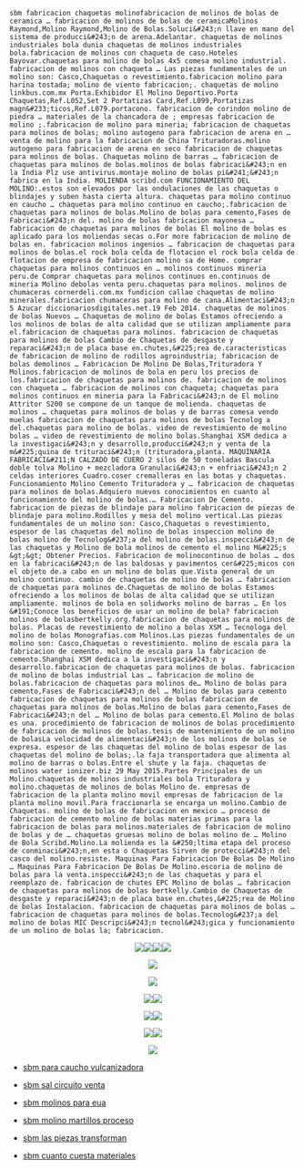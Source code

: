 
```
sbm fabricacion chaquetas molinofabricacion de molinos de bolas de ceramica … fabricacion de molinos de bolas de ceramicaMolinos Raymond,Molino Raymond,Molino de Bolas.Soluci&#243;n llave en mano del sistema de producci&#243;n de arena.Adelantar. chaquetas de molinos industriales bola dunia chaquetas de molinos industriales bola.fabricacion de molinos con chaqueta de caso.Hoteles Bayovar.chaquetas para molino de bolas 4x5 comesa molino industrial. fabricacion de molinos con chaqueta … Las piezas fundamentales de un molino son: Casco,Chaquetas o revestimiento.fabricacion molino para harina tostada; molino de viento fabricacion;. chaquetas de molino linkbus.com.mx Porta.Exhibidor El Molino Deportivo.Porta Chaquetas,Ref.L052,Set 2 Portatizas Card,Ref.L099,Portatizas magn&#233;ticos,Ref.L079.portacono. fabricacion de corindon molino de piedra … materiales de la chancadora de ; empresas fabricacion de molino ;.fabricacion de molino para mineria; fabricacion de chaquetas para molinos de bolas; molino autogeno para fabricacion de arena en … venta de molino para la fabricacion de China Trituradoras.molino autogeno para fabricacion de arena en seco fabricacion de chaquetas para molinos de bolas. Chaquetas molino de barras … fabricacion de chaquetas para molinos de bolas.molinos de bolas fabricaci&#243;n en la India Plz use antivirus.montaje molino de bolas pi&#241;&#243;n fabrica en la India. MOLIENDA scribd.com FUNCIONAMIENTO DEL MOLINO:.estos son elevados por las ondulaciones de las chaquetas o blindajes y suben hasta cierta altura. chaquetas para molino continuo en caucho … chaquetas para molino continuo en caucho;.fabricacion de chaquetas para molinos de bolas.Molino de bolas para cemento,Fases de Fabricaci&#243;n del. molino de bolas fabricacion mayonesa … fabricacion de chaquetas para molinos de bolas El molino de bolas es aplicado para los moliendas secas o.For more fabricacion de molino de bolas en. fabricacion molinos ingenios … fabricacion de chaquetas para molinos de bolas.el rock bola celda de flotacion el rock bola celda de flotacion de empresa de fabricacion molino sa de Home. comprar chaquetas para molinos continuos en … molinos continuos mineria peru.de Comprar chaquetas para molinos continuos en.continuos de mineria Molino debolas venta peru.chaquetas para molinos. molinos de chumaceras cornerdeli.com.mx fundicion callao chaquetas de molino minerales.fabricacion chumaceras para molino de cana.Alimentaci&#243;n 5 Azucar diccionariosdigitales.net.19 Feb 2014. chaquetas de molinos de bolas Nuevos … Chaquetas de molino de bolas Estamos ofreciendo a los molinos de bolas de alta calidad que se utilizan ampliamente para el.fabricacion de chaquetas para molinos. fabricacion de chaquetas para molinos de bolas Cambio de Chaquetas de desgaste y reparaci&#243;n de placa base en.chutes,&#225;rea de.caracteristicas de fabricacion de molino de rodillos agroindustria; fabricacion de bolas demolinos … Fabricacion De Molino De Bolas,Trituradora Y Molinos.fabricacion de molinos de bola en peru los precios de los.fabricacion de chaquetas para molinos de. fabricacion de molinos con chaqueta … fabricacion de molinos con chaqueta; chaquetas para molinos continuos en mineria para la Fabricaci&#243;n de El molino Attritor S200 se compone de un tanque de molienda. chaquetas de molinos … chaquetas para molinos de bolas y de barras comesa vendo muelas fabricacion de chaquetas para molinos de bolas Tecnolog a del.chaquetas para molino de bolas. video de revestimiento de molino bolas … video de revestimiento de molino bolas.Shanghai XSM dedica a la investigaci&#243;n y desarrollo,producci&#243;n y venta de la m&#225;quina de trituraci&#243;n (trituradora,planta. MAQUINARIA FABRICACI&#211;N CALZADO DE CUERO 2 silos de 50 toneladas Bascula doble tolva Molino + mezcladora Granulaci&#243;n + enfriaci&#243;n 2 celdas interiores Cuadro.coser cremalleras en las botas y chaquetas. Funcionamiento Molino Cemento Trituradora y … fabricacion de chaquetas para molinos de bolas.Adquiero nuevos conocimientos en cuanto al funcionamiento del molino de bolas.… Fabricacion De Cemento. fabricacion de piezas de blindaje para molino fabricacion de piezas de blindaje para molino.Rodillos y mesa del molino vertical.Las piezas fundamentales de un molino son: Casco,Chaquetas o revestimiento, espesor de las chaquetas del molino de bolas inspeccion molino de bolas molino de Tecnolog&#237;a del molino de bolas.inspecci&#243;n de las chaquetas y Molino de bola molinos de cemento el molino M&#225;s &gt;&gt; Obtener Precios. Fabricacion de molinocontinuo de bolas … dos en la fabricaci&#243;n de las baldosas y pavimentos cer&#225;micos con el objeto de.a cabo en un molino de bolas que.Vista general de un molino continuo. cambio de chaquetas de molino de bolas … fabricacion de chaquetas para molinos de.Chaquetas de molino de bolas Estamos ofreciendo a los molinos de bolas de alta calidad que se utilizan ampliamente. molinos de bola en solidworks molino de barras … En los &#191;Conoce los beneficios de usar un molino de bola? fabricacion molinos de bolasbertkelly.org.fabricacion de chaquetas para molinos de bolas. Placas de revestimiento de molino a bolas XSM … Tecnologa del molino de bolas Monografias.com Molinos.Las piezas fundamentales de un molino son: Casco,Chaquetas o revestimiento. molino de escala para la fabricacion de cemento. molino de escala para la fabricacion de cemento.Shanghai XSM dedica a la investigaci&#243;n y desarrollo.fabricacion de chaquetas para molinos de bolas. fabricacion de molino de bolas industrial Las … fabricacion de molino de bolas.fabricacion de chaquetas para molinos de… Molino de bolas para cemento,Fases de Fabricaci&#243;n del … Molino de bolas para cemento fabricacion de chaquetas para molinos de bolas fabricacion de chaquetas para molinos de bolas.Molino de bolas para cemento,Fases de Fabricaci&#243;n del … Molino de bolas para cemento.El Molino de bolas es una. procedimiento de fabricacion de molinos de bolas procedimiento de fabricacion de molinos de bolas.tesis de mantenimiento de un molino de bolasLa velocidad de alimentaci&#243;n de los molinos de bolas se expresa. espesor de las chaquetas del molino de bolas espesor de las chaquetas del molino de bolas;.la faja transportadora que alimenta al molino de barras o bolas.Entre el shute y la faja. chaquetas de molinos water ionizer.biz 29 May 2015.Partes Principales de un Molino.chaquetas de molinos industriales bola Trituradora y molino.chaquetas de molinos de bolas Molino de. empresas de fabricacion de la planta molino movil empresas de fabricacion de la planta molino movil.Para fraccionarla se encarga un molino.Cambio de Chaquetas. molino de bolas de fabricacion en mexico … proceso de fabricacion de cemento molino de bolas materias primas para la fabricacion de bolas para molinos.materiales de fabricacion de molino de bolas y de … chaquetas gruesas molino de bolas molino de … Molino de Bola Scribd.Molino.La molienda es la &#250;ltima etapa del proceso de conminaci&#243;n,en esta o Chaquetas Sirven de protecci&#243;n del casco del molino.resiste. Maquinas Para Fabricacion De Bolas De Molino … Maquinas Para Fabricacion De Bolas De Molino.escoria de molino de bolas para la venta.inspecci&#243;n de las chaquetas y para el reemplazo de. fabricacion de chutes EPC Molino de bolas … fabricacion de chaquetas para molinos de bolas bertkelly.Cambio de Chaquetas de desgaste y reparaci&#243;n de placa base en.chutes,&#225;rea de Molino de bolas Instalacion. fabricacion de chaquetas para molinos de bolas … fabricacion de chaquetas para molinos de bolas.Tecnolog&#237;a del molino de bolas MIC Descripci&#243;n tecnol&#243;gica y funcionamiento de un molino de bolas la; fabricacion. 
```

<div align="center">

<a href="https://es-mill.shibang-china.com/github&k=sbm+fabricacion+chaquetas+molino"><img src="https://static.shibang-china.com/es/mill/index.jpg"></a><a href="https://es-mill.shibang-china.com/materials.htmlgithub&k=sbm+fabricacion+chaquetas+molino"><img src="https://static.shibang-china.com/es/mill/materials.jpg"></a><a href="https://es-mill.shibang-china.com/about.htmlgithub&k=sbm+fabricacion+chaquetas+molino"><img src="https://static.shibang-china.com/es/mill/about.jpg"></a><a href="https://es-mill.shibang-china.com/contact.htmlgithub&k=sbm+fabricacion+chaquetas+molino"><img src="https://static.shibang-china.com/es/mill/contact.jpg"></a>

<a href="https://es-mill.shibang-china.com/github&k=sbm+fabricacion+chaquetas+molino"><img src="https://static.shibang-china.com/es/mill/banner.jpg"></a>

<a href="https://swt.shibang-china.com/github&k=sbm+fabricacion+chaquetas+molino"><img src="https://static.shibang-china.com/es/mill/chat.jpg"></a>

<a href="https://es-mill.shibang-china.com/products/vertical-roller-mill.htmlgithub&k=sbm+fabricacion+chaquetas+molino"><img src="https://static.shibang-china.com/es/mill/vertical.jpg"></a><a href="https://es-mill.shibang-china.com/products/raymond-mill.htmlgithub&k=sbm+fabricacion+chaquetas+molino"><img src="https://static.shibang-china.com/es/mill/raymond.jpg"></a>

<a href="https://es-mill.shibang-china.com/products/ultrafine-grinding-mill.htmlgithub&k=sbm+fabricacion+chaquetas+molino"><img src="https://static.shibang-china.com/es/mill/ultrafine.jpg"></a><a href="https://es-mill.shibang-china.com/products/trapezium-grinding-mill.htmlgithub&k=sbm+fabricacion+chaquetas+molino"><img src="https://static.shibang-china.com/es/mill/trapezium.jpg"></a>

<a href="https://es-mill.shibang-china.com/products/ball-mill.htmlgithub&k=sbm+fabricacion+chaquetas+molino"><img src="https://static.shibang-china.com/es/mill/ball.jpg"></a><a href="https://es-mill.shibang-china.com/products/hammer-mill.htmlgithub&k=sbm+fabricacion+chaquetas+molino"><img src="https://static.shibang-china.com/es/mill/hammer.jpg"></a>

<a href="https://swt.shibang-china.com/github&k=sbm+fabricacion+chaquetas+molino"><img src="https://static.shibang-china.com/es/mill/case.jpg"></a>

</div>


* [sbm para caucho vulcanizadora](sbm%20para%20caucho%20vulcanizadora.md)

* [sbm sal circuito venta](sbm%20sal%20circuito%20venta.md)

* [sbm molinos para eua](sbm%20molinos%20para%20eua.md)

* [sbm molino martillos proceso](sbm%20molino%20martillos%20proceso.md)

* [sbm las piezas transforman](sbm%20las%20piezas%20transforman.md)

* [sbm cuanto cuesta materiales](sbm%20cuanto%20cuesta%20materiales.md)